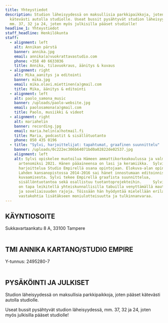 ```yaml
---
title: Yhteystiedot
description: Studion läheisyydessä on maksullisia parkkipaikkoja, joten pääset
  kätevästi autolla studiolle. Useat bussit pysähtyvät studion läheisyydessä,
  mm. 37, 32 ja 24, joten myös julkisilla pääset studiolle!
headline_1: Yhteystiedot
staff_headline: Henkilökunta
staff:
  - alignment: left
    alt: Annikan pärstä
    banner: annika.jpg
    email: annika(a)vuokrattavastudio.com
    phone: +358 40 6633036
    title: Annika, tilavuokraus, äänitys & kuvaus
  - alignment: right
    alt: Mika_aanitys ja editointi
    banner: mika.jpg
    email: mika.olavi.miettinen(a)gmail.com
    title: Mika, äänitys & editointi
  - alignment: left
    alt: paolo_samona_music
    banner: /uploads/paolo-website.jpg
    email: paolosamona(a)gmail.com
    title: Paolo, musiikki & videot
  - alignment: right
    alt: mariahelin
    banner: recording.jpg
    email: maria.helin(a)hotmail.fi
    title: Maria, podcastit & sisällötuotanto
    phone: 050 435 0196
  - title: "Sylvi, harjoittelijat: tapahtumat, graafinen suunnittelu"
    banner: /uploads/0c222ec306b64071bd0a02822de02537.jpg
    alignment: left
    alt: Sylvi opiskelee muotoilua Hämeen ammattikorkeakoulussa ja valmistuu
      artenomiksi 2021. Hänen pääaineensa on lasi ja keramiikka.  Sylvi tekee
      harjoittelua Studio Empirellä osana opintojaan. Elokuva-alan opinnot
      Lahden kansanopistossa 2014-2016 sai hänet innostumaan editoinnista ja
      kuvaamisesta. Sylvi tekee Empirellä graafista suunnittelua,
      sisällöntuotantoa sekä osallistuu tuotantoprojekteihin.     Sylvin vahvuus
      on tapa leikitellä yhteiskunnallisilla tabuilla venyttämällä mauttomuuden
      ja soveliaisuuden rajoja. Töissään hän hyödyntää mielellään erilaisia
      vastakohtia lisätäkseen moniulotteisuutta ja tulkinnanvaraa.
---
```

## KÄYNTIOSOITE

Sukkavartaankatu 8 A, 33100 Tampere <br><br>

## TMI ANNIKA KARTANO/STUDIO EMPIRE

Y-tunnus: 2495280-7 <br><br>

## PYSÄKÖINTI JA JULKISET

Studion läheisyydessä on maksullisia parkkipaikkoja, joten pääset kätevästi autolla studiolle.

Useat bussit pysähtyvät studion läheisyydessä, mm. 37, 32 ja 24, joten myös julkisilla pääset studiolle!